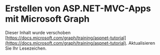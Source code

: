 # <a name="build-aspnet-mvc-apps-with-microsoft-graph"></a>Erstellen von ASP.NET-MVC-Apps mit Microsoft Graph

Dieser Inhalt wurde verschoben [https://docs.microsoft.com/graph/training/aspnet-tutorial](https://docs.microsoft.com/graph/training/aspnet-tutorial). Aktualisieren Sie Ihr Lesezeichen.

